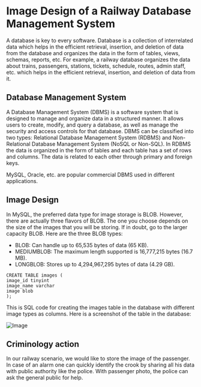 # Image Design of a Railway Database Management System
A database is key to every software. Database is a collection of interrelated data which helps in the efficient retrieval, insertion, and deletion of data from the database and organizes the data in the form of tables, views, schemas, reports, etc. For example, a railway database organizes the data about trains, passengers, stations, tickets, schedule, routes, admin staff, etc. which helps in the efficient retrieval, insertion, and deletion of data from it.

## Database Management System
A Database Management System (DBMS) is a software system that is designed to manage and organize data in a structured manner. It allows users to create, modify, and query a database, as well as manage the security and access controls for that database. DBMS can be classified into two types: Relational Database Management System (RDBMS) and Non-Relational Database Management System (NoSQL or Non-SQL). In RDBMS the data is organized in the form of tables and each table has a set of rows and columns. The data is related to each other through primary and foreign keys.

MySQL, Oracle, etc. are popular commercial DBMS used in different applications.

## Image Design
In MySQL, the preferred data type for image storage is BLOB. However, there are actually three flavors of BLOB. The one you choose depends on the size of the images that you will be storing. If in doubt, go to the larger capacity BLOB. Here are the three BLOB types:
* BLOB: Can handle up to 65,535 bytes of data (65 KB).
* MEDIUMBLOB: The maximum length supported is 16,777,215 bytes (16.7 MB).
* LONGBLOB: Stores up to 4,294,967,295 bytes of data (4.29 GB).

```
CREATE TABLE images (
image_id tinyint
image_name varchar
image blob
);
```

This is SQL code for creating the images table in the database with different image types as columns.
Here is a screenshot of the table in the database:

![Image](https://i.ibb.co/JrPFN6J/table-def.jpg)

## Criminology action
In our railway scenario, we would like to store the image of the passenger. In case of an alarm one can quickly identify the crook by sharing all his data with public authority like the police. With passenger photo, the police can ask the general public for help.

